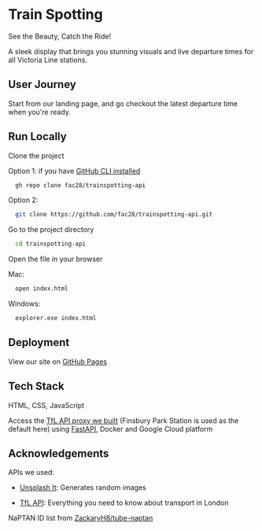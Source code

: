 # Train Spotting

See the Beauty, Catch the Ride!

A sleek display that brings you stunning visuals and live departure times for all Victoria Line stations.

## User Journey

Start from our landing page, and go checkout the latest departure time when you're ready.


## Run Locally

Clone the project

Option 1: if you have [GitHub CLI installed](https://github.com/cli/cli/tree/trunk)

```bash
  gh repo clone fac28/trainspotting-api
```

Option 2:

```bash
  git clone https://github.com/fac28/trainspotting-api.git
```

Go to the project directory

```bash
  cd trainspotting-api
```

Open the file in your browser
<br>

Mac:

```bash
  open index.html
```

Windows:

```bash
  explorer.exe index.html
```


## Deployment

View our site on [GitHub Pages](https://fac28.github.io/trainspotting-api/)

## Tech Stack

HTML, CSS, JavaScript

Access the [TfL API proxy we built](https://tfl-irbcjbnqca-og.a.run.app/docs) (Finsbury Park Station is used as the default here) using [FastAPI](https://github.com/tiangolo/fastapi), Docker and Google Cloud platform


## Acknowledgements

APIs we used:

- [Unsplash It](https://picsum.photos/): Generates random images

- [TfL API](https://api-portal.tfl.gov.uk/): Everything you need to know about transport in London

NaPTAN ID list from [ZackaryH8/tube-naptan](https://github.com/ZackaryH8/tube-naptan)
